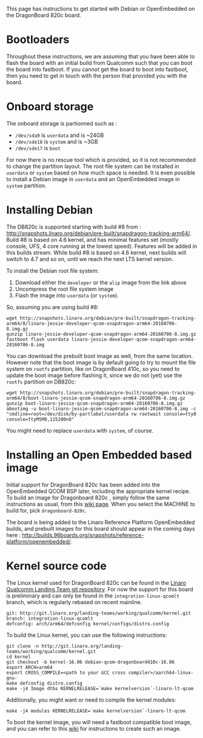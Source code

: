 This page has instructions to get started with Debian or OpenEmbedded on the DragonBoard 820c board.

# Bootloaders

Throughout these instructions, we are assuming that you have been able to flash the board with an initial build from Qualcomm such that you can boot the board into fastboot. If you cannot get the board to boot into fastboot, then you need to get in touch with the person that provided you with the board.

# Onboard storage

The onboard storage is partionned such as : 

* `/dev/sda9` is `userdata` and is ~24GB
* `/dev/sde18` is `system` and is ~3GB
* `/dev/sde17` is `boot`

For now there is no rescue tool which is provided, so it is not recommended to change the partition layout. The root file system can be installed in `userdata` or `system` based on how much space is needed. It is even possible to install a Debian image in `userdata` and an OpenEmbedded image in `system` partition.

# Installing Debian

The DB820c is supported starting with build #8 from : http://snapshots.linaro.org/debian/pre-built/snapdragon-tracking-arm64/. Build #8 is based on 4.6 kernel, and has minimal features set (mostly console, UFS, 4 core running at the lowest speed). Features will be added in this builds stream. While build #8 is based on 4.6 kernel, next builds will switch to 4.7 and so on, until we reach the next LTS kernel version.

To install the Debian root file system:

1. Download either the `developer` or the `alip` image from the link above
1. Uncompress the root file system image
1. Flash the image into `userdata` (or `system`).

So, assuming you are using build #8:

    wget http://snapshots.linaro.org/debian/pre-built/snapdragon-tracking-arm64/8/linaro-jessie-developer-qcom-snapdragon-arm64-20160706-8.img.gz
    gunzip linaro-jessie-developer-qcom-snapdragon-arm64-20160706-8.img.gz
    fastboot flash userdata linaro-jessie-developer-qcom-snapdragon-arm64-20160706-8.img

You can download the prebuilt boot image as well, from the same location. However note that the boot image is by default going to try to mount the file system on `rootfs` partition, like on DragonBoard 410c, so you need to update the boot image before flashing it, since we do not (yet) use the `rootfs` partition on DB820c:

    wget http://snapshots.linaro.org/debian/pre-built/snapdragon-tracking-arm64/8/boot-linaro-jessie-qcom-snapdragon-arm64-20160706-8.img.gz
    gunzip boot-linaro-jessie-qcom-snapdragon-arm64-20160706-8.img.gz
    abootimg -u boot-linaro-jessie-qcom-snapdragon-arm64-20160706-8.img -c "cmdline=root=/dev/disk/by-partlabel/userdata rw rootwait console=tty0 console=ttyMSM0,115200n8"

You might need to replace `userdata` with `system`, of course.

# Installing an Open Embedded based image

Initial support for DragonBoard 820c has been added into the OpenEmbedded QCOM BSP later, including the appropriate kernel recipe. To build an image for Dragonboard 820c , simply follow the same instructions as usual, from this [wiki page](../Dragonboard-410c-OpenEmbedded-and-Yocto). When you select the MACHINE to build for, pick `dragonboard-820c`.

The board is being added to the Linaro Reference Platform OpenEmbedded builds, and prebuilt images for this board should appear in the coming days here : http://builds.96boards.org/snapshots/reference-platform/openembedded/.

# Kernel source code

The Linux kernel used for DragonBoard 820c can be found in the [Linaro Qualcomm Landing Team git repository](https://git.linaro.org/landing-teams/working/qualcomm/kernel.git). For now the support for this board is preliminary and can only be found in the `integration-linux-qcomlt` branch, which is regularly rebased on recent mainline.

    git: http://git.linaro.org/landing-teams/working/qualcomm/kernel.git
    branch: integration-linux-qcomlt
    defconfig: arch/arm64/defconfig kernel/configs/distro.config

To build the Linux kernel, you can use the following instructions:

    git clone -n http://git.linaro.org/landing-teams/working/qualcomm/kernel.git
    cd kernel
    git checkout -b kernel-16.06 debian-qcom-dragonboard410c-16.06
    export ARCH=arm64
    export CROSS_COMPILE=<path to your GCC cross compiler>/aarch64-linux-gnu-
    make defconfig distro.config
    make -j4 Image dtbs KERNELRELEASE=`make kernelversion`-linaro-lt-qcom

Additionally, you might want or need to compile the kernel modules:

    make -j4 modules KERNELRELEASE=`make kernelversion`-linaro-lt-qcom

To boot the kernel image, you will need a fastboot compatible boot image, and you can refer to this [wiki](../Dragonboard-410c-Boot-Image) for instructions to create such an image.